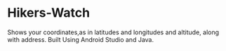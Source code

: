 # Hikers-Watch
Shows your coordinates,as in latitudes and longitudes and altitude, along with address.
Built Using Android Studio and Java.
